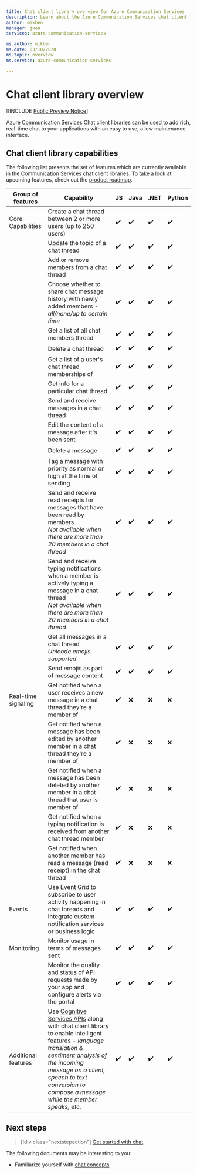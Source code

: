 ```yaml
---
title: Chat client library overview for Azure Communication Services
description: Learn about the Azure Communication Services chat client library.
author: mikben
manager: jken
services: azure-communication-services

ms.author: mikben
ms.date: 03/10/2020
ms.topic: overview
ms.service: azure-communication-services

---
```


# Chat client library overview

[!INCLUDE [Public Preview Notice](../../includes/public-preview-include.md)]


Azure Communication Services Chat client libraries can be used to add rich, real-time chat to your applications with an easy to use, a low maintenance interface.

## Chat client library capabilities

The following list presents the set of features which are currently available in the Communication Services chat client libraries. To take a look at upcoming features, check out the [product roadmap](../../roadmap.md). 

| Group of features | Capability                                                                                                          | JS  | Java | .NET | Python |
| ----------------- | ------------------------------------------------------------------------------------------------------------------- | --- | ----- | ---- | -----  |
| Core Capabilities | Create a chat thread between 2 or more users (up to 250 users)                                                       | ✔️   | ✔️  | ✔️    | ✔️   |
|                   | Update the topic of a chat thread                                                                              | ✔️   | ✔️ | ✔️    | ✔️   |
|                   | Add or remove members from a chat thread                                                                           | ✔️   | ✔️  | ✔️    | ✔️  |
|                   | Choose whether to share chat message history with newly added members - *all/none/up to certain time* | ✔️   | ✔️   | ✔️    | ✔️  |
|                   | Get a list of all chat members thread                                                                          | ✔️   | ✔️  | ✔️ | ✔️ |
|                   | Delete a chat thread                                                                                              | ✔️   | ✔️  | ✔️    | ✔️  |
|                   | Get a list of a user's chat thread memberships of                                                                  | ✔️   | ✔️  | ✔️    | ✔️  |
|                   | Get info for a particular chat thread                                                                              | ✔️   | ✔️  | ✔️ | ✔️ |
|                   | Send and receive messages in a chat thread                                                                            | ✔️   | ✔️   | ✔️    | ✔️  |
|                   | Edit the content of a message after it's been sent                                                                   | ✔️   | ✔️  | ✔️ | ✔️ |
|                   | Delete a message                                                                                                       | ✔️   | ✔️  | ✔️ | ✔️ |
|                   | Tag a message with priority as normal or high at the time of sending                                               | ✔️   | ✔️  | ✔️    | ✔️   |
|                   | Send and receive read receipts for messages that have been read by members <br/> *Not available when there are more than 20 members in a chat thread*    | ✔️   | ✔️  | ✔️    | ✔️   |
|                   | Send and receive typing notifications when a member is actively typing a message in a chat thread <br/> *Not available when there are more than 20 members in a chat thread*      | ✔️   | ✔️   | ✔️    | ✔️    |
|                   | Get all messages in a chat thread <br/> *Unicode emojis supported*                                                  | ✔️   | ✔️  | ✔️    | ✔️  |
|                   | Send emojis as part of message content                                                                              | ✔️   | ✔️  | ✔️    | ✔️  |
|Real-time signaling| Get notified when a user receives a new message in a chat thread they're a member of                                     | ✔️   | ❌    | ❌  | ❌  |
|                    | Get notified when a message has been edited by another member in a chat thread they're a member of                | ✔️   | ❌    | ❌    | ❌  |
|                    | Get notified when a message has been deleted by another member in a chat thread that user is member of                | ✔️   | ❌    | ❌    | ❌  |
|                    | Get notified when a typing notification is received from another chat thread member                                 | ✔️   | ❌    | ❌    | ❌  |
|                    | Get notified when another member has read a message (read receipt) in the chat thread                               | ✔️   | ❌    | ❌    | ❌  |
| Events             | Use Event Grid to subscribe to user activity happening in chat threads and integrate custom notification services or business logic     | ✔️   | ✔️  | ✔️    | ✔️  |
| Monitoring        | Monitor usage in terms of messages sent                                                                               | ✔️   | ✔️  | ✔️    | ✔️  |
|                    | Monitor the quality and status of API requests made by your app and configure alerts via the portal                                                          | ✔️   | ✔️  | ✔️    | ✔️  |
|Additional features | Use [Cognitive Services APIs](https://docs.microsoft.com/azure/cognitive-services/) along with chat client library to enable intelligent features - *language translation & sentiment analysis of the incoming message on a client, speech to text conversion to compose a message while the member speaks, etc.*                                                                                         | ✔️   | ✔️  | ✔️    | ✔️  |

## Next steps

> [!div class="nextstepaction"]
> [Get started with chat](../../quickstarts/chat/get-started.md)

The following documents may be interesting to you:

- Familiarize yourself with [chat concepts](../chat/concepts.md)
